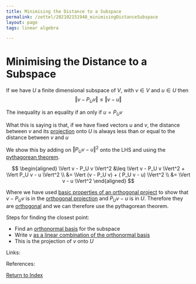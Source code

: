 ```yaml
---
title: Minimising the Distance to a Subspace
permalink: /zettel/202102151948_minimisingDistanceSubspace
layout: page
tags: linear algebra

---
```

# Minimising the Distance to a Subspace

If we have $U$ a finite dimensional subspace of $V$, with $v \in V$ and $u \in U$ then
$$
\Vert v - P_U v \Vert \leq \Vert v - u \Vert
$$

The inequality is an equality if an only if $u = P_U v$

What this is saying is that, if we have fixed vectors $u$ and $v$, the distance between $v$ and its [projection](202102151855_orthogonalProjectionDefinition) 
onto $U$ is always less than or equal to the distance between $v$ and $u$

We show this by adding on $\Vert P_U v - u \Vert^2$ onto the LHS and using the [pythagorean theorem](202102141728_pythagoreanLinearAlgebra).

$$
\begin{aligned}
\Vert v - P_U v \Vert^2 &\leq \Vert v - P_U v \Vert^2 + \Vert P_U v - u \Vert^2 \\
&= \Vert (v - P_U v) + ( P_U v - u) \Vert^2 \\
&= \Vert v - u \Vert^2
\end{aligned}
$$

Where we have used [basic properties of an orthogonal project](202102151928_propertiesOrthogonalProjection) to show that $v - P_Uv$ is in the 
[orthogonal projection](202102151855_orthogonalProjectionDefinition) and $P_U v - u$ is in $U$. Therefore they are [orthogonal](202102141725_orthogonalDefinition) and
we can therefore use the pythagorean theorem.

Steps for finding the closest point:
- Find an [orthonormal basis](202102142105_orthonormalBasisDefinition) for the subspace
- Write $v$ [as a linear combination of the orthonormal basis](202102142128_linearCombinationOrthonomalBasis)
- This is the projection of $v$ onto $U$

Links: 

References: 

[Return to Index](index)